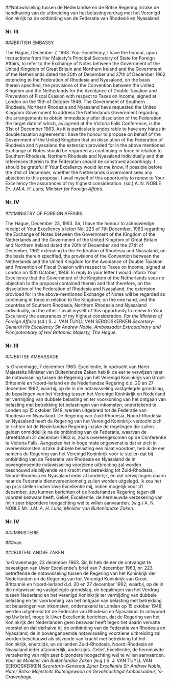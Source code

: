 <meta http-equiv='Content-Type' content='text/html; charset=utf-8' />

##Notawisseling tussen de Nederlandse en de Britse Regering inzake de handhaving van de uitbreiding van het belastingverdrag met het Verenigd Koninkrijk na de ontbinding van de Federatie van Rhodesië en Nyasaland

### Nr.  III  

###BRITISH EMBASSY

The Hague, December 7, 1963. Your Excellency, I have the honour, upon instructions from Her Majesty's Principal Secretary of State for Foreign Affairs, to refer to the Exchange of Notes between the Government of the United Kingdom of Great Britain and Northern Ireland and the Government of the Netherlands dated the 20th of December and 27th of December 1962 extending to the Federation of Rhodesia and Nyasaland, on the basis therein specified, the provisions of the Convention between the United Kingdom and the Netherlands for the Avoidance of Double Taxation and Prevention of Fiscal Evasion with respect to Taxes on Income, signed at London on the 15th of October 1948. The Government of Southern Rhodesia, Northern Rhodesia and Nyasaland have requested the United Kingdom Government to address the Netherlands Government regarding the arrangements to obtain immediately after dissolution of the Federation, the target date of which, as agreed at the Victoria Falls Conference, is the 31st of December 1963. As it is particularly undesirable to have any hiatus in double taxation agreements I have the honour to propose on behalf of the Government of the United Kingdom that on dissolution of the Federation of Rhodesia and Nyasaland the extension provided for in the above mentioned Exchange of Notes should be regarded as continuing in force in relation to Southern Rhodesia, Northern Rhodesia and Nyasaland individually and that references therein to the Federation should be construed accordingly. I should be grateful if Your Excellency would let me know, if possible before the 31st of December, whether the Netherlands Government sees any abjection to this proposal. I avail myself of this opportunity to renew to Your Excellency the assurances of my highest consideration. (sd.) A. N. NOBLE  *Dr. J.M.A. H. Luns,*   *Minister for Foreign Affairs.*    

### Nr.  IV  

###MINISTRY OF FOREIGN AFFAIRS

The Hague, December 23, 1963. Sir, I have the honour to acknowledge receipt of Your Excellency's letter No. 223 of 7th December, 1963 regarding the Exchange of Notes between the Government of the Kingdom of the Netherlands and the Government of the United Kingdom of Great Britain and Northern Ireland dated the 20th of December and the 27th of December, 1962 extending to the Federation of Rhodesia and Nyasaland, on the basis therein specified, the provisions of the Convention between the Netherlands and the United Kingdom for the Avoidance of Double Taxation and Prevention of Fiscal Evasion with respect to Taxes on Income, signed at London on 15th October, 1948. In reply to your letter I would inform Your Excellency that the Government of the Kingdom of the Netherlands sees no objection to the proposal contained therein and that therefore, on the dissolution of the Federation of Rhodesia and Nyasaland, the extension provided for in the above-mentioned Exchange of Notes will be regarded as continuing in force in relation to the Kingdom, on the one hand, and the countries of Southern Rhodesia, Northern Rhodesia and Nyasaland individually, on the other. I avail myself of this opportunity to renew to Your Excellency the assurances of my highest consideration.  *For the Minister of Foreign Affairs*  (sd.) S. J. VAN TUYLL VAN SEROOSKERKEN  *Secretary-General*   *His Excellency*   *Sir Andrew Noble,*   *Ambassador Extraordinary and Plenipotentiary of*   *Her Britannic Majesty,*   *The Hague.*    

### Nr.  III  

###BRITSE AMBASSADE

's-Gravenhage, 7 december 1963. Excellentie, In opdracht van Harer Majesteits Minister van Buitenlandse Zaken heb ik de eer te verwijzen naar de notawisseling tussen de Regering van het Verenigd Koninkrijk van Groot-Brittannië en Noord-Ierland en de Nederlandse Regering d.d. 20 en 27 december 1962, waarbij, op de in die notawisseling vastgelegde grondslag, de bepalingen van het Verdrag tussen het Verenigd Koninkrijk en Nederland ter vermijding van dubbele belasting en ter voorkoming van het ontgaan van belasting met betrekking tot belastingen van inkomsten, ondertekend te Londen op 15 oktober 1948, werden uitgebreid tot de Federatie van Rhodesia en Nyasaland. De Regering van Zuid-Rhodesia, Noord-Rhodesia en Nyasaland heeft de Regering van het Verenigd Koninkrijk verzocht zich te richten tot de Nederlandse Regering inzake de regelingen die zullen gelden onmiddellijk na de ontbinding van de Federatie, waarvan de streefdatum 31 december 1963 is, zoals overeengekomen op de Conferentie te Victoria Falls. Aangezien het in hoge mate ongewenst is dat er zich in overeenkomsten inzake dubbele belasting een hiaat voordoet, heb ik de eer namens de Regering van het Verenigd Koninkrijk voor te stellen dat bij ontbinding van de Federatie van Rhodesia en Nyasaland de in bovengenoemde notawisseling voorziene uitbreiding zal worden beschouwd als blijvende van kracht met betrekking tot Zuid-Rhodesia, Noord-Rhodesia en Nyasaland ieder afzonderlijk, en dat verwijzingen daarin naar de Federatie dienovereenkomstig zullen worden uitgelegd. Ik zou het op prijs stellen indien Uwe Excellentie mij, indien mogelijk voor 31 december, zou kunnen berichten of de Nederlandse Regering tegen dit voorstel bezwaar heeft. Gelief, Excellentie, de hernieuwde verzekering van mijn zeer bijzondere hoogachting wel te willen aanvaarden. (w.g.) A. N. NOBLE  *Mr. J.M. A. H. Luns,*   *Minister van Buitenlandse Zaken.*    

### Nr.  IV  

###MINISTERIE

###van

###BUITENLANDSE ZAKEN

's-Gravenhage, 23 december 1963. Sir, Ik heb de eer de ontvangst te bevestigen van Uwer Excellentie's brief van 7 december 1963, nr. 223, betreffende de notawisseling tussen de Regering van het Koninkrijk der Nederlanden en de Regering van het Verenigd Koninkrijk van Groot-Brittannië en Noord-Ierland d.d. 20 en 27 december 1962, waarbij, op de in die notawisseling vastgelegde grondslag, de bepalingen van het Verdrag tussen Nederland en het Verenigd Koninkrijk ter vermijding van dubbele belasting en ter voorkoming van het ontgaan van belasting met betrekking tot belastingen van inkomsten, ondertekend te Londen op 15 oktober 1948, werden uitgebreid tot de Federatie van Rhodesia en Nyasaland. In antwoord op Uw brief, moge ik Uwer Excellentie berichten, dat de Regering van het Koninkrijk der Nederlanden geen bezwaar heeft tegen het daarin vervatte voorstel en dat derhalve bij de ontbinding van de Federatie van Rhodesia en Nyasaland, de in bovengenoemde notawisseling voorziene uitbreiding zal worden beschouwd als blijvende van kracht met betrekking tot het Koninkrijk, enerzijds, en de landen Zuid-Rhodesia, Noord-Rhodesia en Nyasaland ieder afzonderlijk, anderzijds. Gelief, Excellentie, de hernieuwde verzekering van mijn zeer bijzondere hoogachting wel te willen aanvaarden.  *Voor de Minister van Buitenlandse Zaken*  (w.g.) S. J. VAN TUYLL VAN SEROOSKERKEN  *Secretaris-Generaal*   *Zijner Excellentie*   *Sir Andrew Noble,*   *Harer Britse Majesteits Buitengewoon en*   *Gevolmachtigd Ambassadeur,*   *'s-Gravenhage.*    
